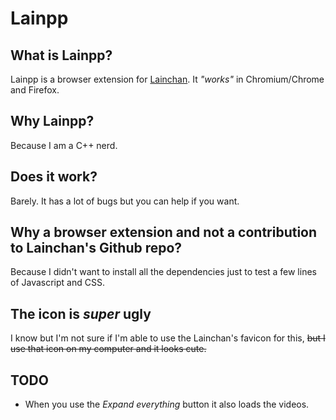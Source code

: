 # Lainpp

## What is Lainpp?
Lainpp is a browser extension for [Lainchan](https://lainchan.org). It *"works"* in Chromium/Chrome and Firefox.

## Why Lainpp?
Because I am a C++ nerd.

## Does it work?
Barely. It has a lot of bugs but you can help if you want.

## Why a browser extension and not a contribution to Lainchan's Github repo?
Because I didn't want to install all the dependencies just to test a few lines of Javascript and CSS.

## The icon is *super* ugly
I know but I'm not sure if I'm able to use the Lainchan's favicon for this, ~~but I use that icon on my computer and it looks cute.~~

## TODO
- When you use the *Expand everything* button it also loads the videos.
